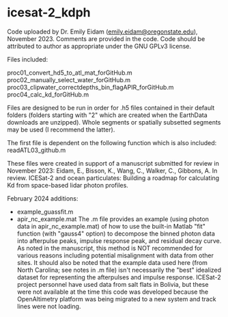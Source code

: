 # icesat-2_kdph
Code uploaded by Dr. Emily Eidam (emily.eidam@oregonstate.edu), November 2023. Comments are provided in the code. Code should be attributed to author as appropriate under the GNU GPLv3 license.

Files included:

proc01_convert_hd5_to_atl_mat_forGitHub.m
proc02_manually_select_water_forGitHub.m
proc03_clipwater_correctdepths_bin_flagAPIR_forGitHub.m
proc04_calc_kd_forGitHub.m

Files are designed to be run in order for .h5 files contained in their default folders (folders starting with "2" which are created when the EarthData downloads are unzipped). Whole segments or spatially subsetted segments may be used (I recommend the latter). 

The first file is dependent on the following function which is also included:
readATL03_github.m

These files were created in support of a manuscript submitted for review in November 2023:
Eidam, E., Bisson, K., Wang, C., Walker, C., Gibbons, A. In review. ICESat-2 and ocean particulates: Building a roadmap for calculating Kd from space-based lidar photon profiles. 

February 2024 additions:
- example_guassfit.m
- apir_nc_example.mat
The .m file provides an example (using photon data in apir_nc_example.mat) of how to use the built-in Matlab "fit" function (with "gauss4" option) to decompose the binned photon data into afterpulse peaks, impulse response peak, and residual decay curve. As noted in the manuscript, this method is NOT recommended for various reasons including potential misalignment with data from other sites. It should also be noted that the example data used here (from North Carolina; see notes in .m file) isn't necessarily the "best" idealized dataset for representing the afterpulses and impulse response. ICESat-2 project personnel have used data from salt flats in Bolivia, but these were not available at the time this code was developed because the OpenAltimetry platform was being migrated to a new system and track lines were not loading.

